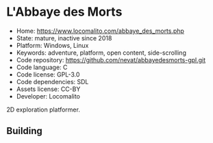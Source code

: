 # L'Abbaye des Morts

- Home: https://www.locomalito.com/abbaye_des_morts.php
- State: mature, inactive since 2018
- Platform: Windows, Linux
- Keywords: adventure, platform, open content, side-scrolling
- Code repository: https://github.com/nevat/abbayedesmorts-gpl.git
- Code language: C
- Code license: GPL-3.0
- Code dependencies: SDL
- Assets license: CC-BY
- Developer: Locomalito

2D exploration platformer.

## Building
